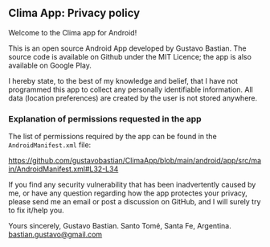 ## Clima App: Privacy policy

Welcome to the Clima app for Android!

This is an open source Android App developed by Gustavo Bastian. The source code is available on Github under the MIT Licence; the app is also available on Google Play.

I hereby state, to the best of my knowledge and belief, that I have not programmed this app to collect any personally identifiable information. All data (location preferences) are created by the user is not stored anywhere.

### Explanation of permissions requested in the app
The list of permissions required by the app can be found in the `AndroidManifest.xml` file:

https://github.com/gustavobastian/ClimaApp/blob/main/android/app/src/main/AndroidManifest.xml#L32-L34

If you find any security vulnerability that has been inadvertently caused by me, or have any question regarding how the app protectes your privacy, please send me an email or post a discussion on GitHub, and I will surely try to fix it/help you.

Yours sincerely,
Gustavo Bastian.
Santo Tomé, Santa Fe, Argentina.
bastian.gustavo@gmail.com
